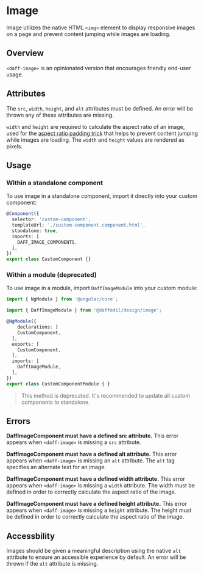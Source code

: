 # Image
Image utilizes the native HTML `<img>` element to display responsive images on a page and prevent content jumping while images are loading. 

## Overview
`<daff-image>` is an opinionated version that encourages friendly end-user usage.

<design-land-example-viewer-container example="load-image"></design-land-example-viewer-container>

## Attributes
The `src`, `width`, `height`, and `alt` attributes must be defined. An error will be thrown any of these attributes are missing.

`width` and `height` are required to calculate the aspect ratio of an image, used for the [aspect ratio padding trick](https://css-tricks.com/aspect-ratio-boxes/) that helps to prevent content jumping while images are loading. The `width` and `height` values are rendered as pixels.

## Usage

### Within a standalone component
To use image in a standalone component, import it directly into your custom component:

```ts
@Component({
  selector: 'custom-component',
  templateUrl: './custom-component.component.html',
  standalone: true,
  imports: [
    DAFF_IMAGE_COMPONENTS,
  ],
})
export class CustomComponent {}
```

### Within a module (deprecated)
To use image in a module, import `DaffImageModule` into your custom module:

```ts
import { NgModule } from '@angular/core';

import { DaffImageModule } from '@daffodil/design/image';

@NgModule({
	declarations: [
    CustomComponent,
  ],
  exports: [
    CustomComponent,
  ],
  imports: [
    DaffImageModule,
  ],
})
export class CustomComponentModule { }
```

> This method is deprecated. It's recommended to update all custom components to standalone.

## Errors

**DaffImageComponent must have a defined src attribute.**
This error appears when `<daff-image>` is missing a `src` attribute.

**DaffImageComponent must have a defined alt attribute.**
This error appears when `<daff-image>` is missing an `alt` attribute. The `alt` tag specifies an alternate text for an image.

**DaffImageComponent must have a defined width attribute.**
This error appears when `<daff-image>` is missing a `width` attribute. The width must be defined in order to correctly calculate the aspect ratio of the image.

**DaffImageComponent must have a defined height attribute.**
This error appears when `<daff-image>` is missing a `height` attribute. The height must be defined in order to correctly calculate the aspect ratio of the image.

## Accessbility
Images should be given a meaningful description using the native `alt` attribute to ensure an accessible experience by default. An error will be thrown if the `alt` attribute is missing.
